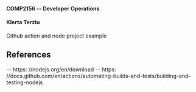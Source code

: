 #### COMP2156 -- Developer Operations
#### Klerta Terziu
Github action and node project example

## References
-- https: //nodejs.org/en/download
-- https: //docs.github.com/en/actions/automating-builds-and-tests/building-and-testing-nodejs
